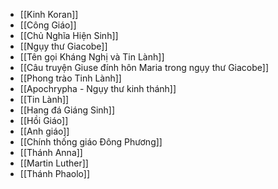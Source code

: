 - [[Kinh Koran]]
- [[Công Giáo]]
- [[Chủ Nghĩa Hiện Sinh]]
- [[Ngụy thư Giacobe]]
- [[Tên gọi Kháng Nghị và Tin Lành]]
- [[Câu truyện Giuse đính hôn Maria trong ngụy thư Giacobe]]
- [[Phong trào Tinh Lành]]
- [[Apochrypha - Ngụy thư kinh thánh]]
- [[Tin Lành]]
- [[Hang đá Giáng Sinh]]
- [[Hồi Giáo]]
- [[Anh giáo]]
- [[Chính thống giáo Đông Phương]]
- [[Thánh Anna]]
- [[Martin Luther]]
- [[Thánh Phaolo]]
